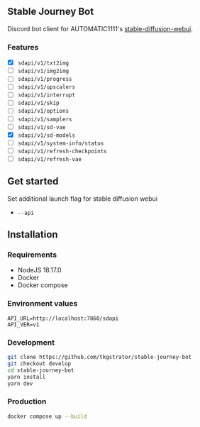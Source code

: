 ## Stable Journey Bot

Discord bot client for AUTOMATIC1111's [stable-diffusion-webui](https://github.com/AUTOMATIC1111/stable-diffusion-webui).

### Features

- [x] `sdapi/v1/txt2img`
- [ ] `sdapi/v1/img2img`
- [ ] `sdapi/v1/progress`
- [ ] `sdapi/v1/upscalers`
- [ ] `sdapi/v1/interrupt`
- [ ] `sdapi/v1/skip`
- [ ] `sdapi/v1/options`
- [ ] `sdapi/v1/samplers`
- [ ] `sdapi/v1/sd-vae`
- [x] `sdapi/v1/sd-models`
- [ ] `sdapi/v1/system-info/status`
- [ ] `sdapi/v1/refresh-checkpoints`
- [ ] `sdapi/v1/refresh-vae`

## Get started

Set additional launch flag for stable diffusion webui

- `--api`

## Installation

### Requirements

- NodeJS 18.17.0
- Docker
- Docker compose

### Environment values

```
API_URL=http://localhost:7860/sdapi
API_VER=v1
```

### Development

```zsh
git clone https://github.com/tkgstrator/stable-journey-bot
git checkout develop
cd stable-journey-bot
yarn install
yarn dev
```

### Production

```zsh
docker compose up --build
```
